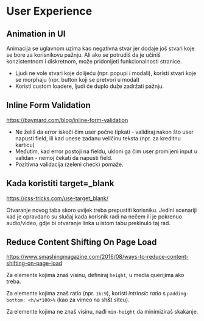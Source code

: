 # User Experience

## Animation in UI

Animacija se uglavnom uzima kao negativna stvar jer dodaje još stvari koje se bore za korisnikovu pažnju. Ali ako se potrudiš da je učiniš konzistentnom i diskretnom, može pridonijeti funkcionalnosti stranice.
* Ljudi ne vole stvari koje dolijeću (npr. popupi i modali), koristi stvari koje se morphaju (npr. button koji se pretvori u modal)
* Koristi custom loadere, ljudi će duplo duže zadržati pažnju.

## Inline Form Validation

https://baymard.com/blog/inline-form-validation

* Ne želiš da error iskoči čim user počne tipkati - validiraj nakon što user napusti field, ili kad unese zadanu veličinu teksta (npr. za kreditnu karticu)
* Međutim, kad error postoji na fieldu, ukloni ga čim user promijeni input u validan - nemoj čekati da napusti field.
* Pozitivna validacija (zeleni check) pomaže.

## Kada koristiti target=_blank

https://css-tricks.com/use-target_blank/

Otvaranje novog taba skoro uvijek treba prepustiti korisniku. Jedini scenariji kad je opravdano su slučaj kada korisnik radi na nečem ili je pokrenuo audio/video, gdje bi otvaranje linka u istom tabu prekinulo taj rad.

## Reduce Content Shifting On Page Load

https://www.smashingmagazine.com/2016/08/ways-to-reduce-content-shifting-on-page-load

Za elemente kojima znaš visinu, definiraj `height`, u media querijima ako treba.

Za elemente kojima znaš ratio (npr. `16:9`), koristi *intrinsic ratio* s `padding-bottom: <h/w*100>%` (kao za vimeo na sh&t siteu).

Za elemente kojima ne znaš visinu, nađi `min-height` da minimiziraš skakanje.

